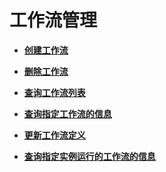 # 工作流管理<a name="ZH-CN_TOPIC_0115410474"></a>

-   **[创建工作流](创建工作流.md)**  

-   **[删除工作流](删除工作流.md)**  

-   **[查询工作流列表](查询工作流列表.md)**  

-   **[查询指定工作流的信息](查询指定工作流的信息.md)**  

-   **[更新工作流定义](更新工作流定义.md)**  

-   **[查询指定实例运行的工作流的信息](查询指定实例运行的工作流的信息.md)**  


